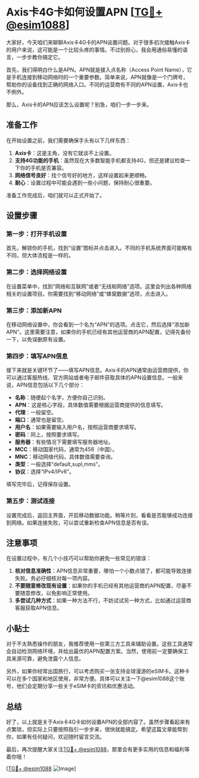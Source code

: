 # Axis卡4G卡如何设置APN [[TG💪+ @esim1088](https://t.me/s/esim1088)]

大家好，今天咱们来聊聊Axis卡4G卡的APN设置问题。对于很多初次接触Axis卡的用户来说，这可能是一个比较头疼的事情。不过别担心，我会用通俗易懂的语言，一步步教你搞定它。

首先，我们得明白什么是APN。APN就是接入点名称（Access Point Name），它是手机连接到移动网络时的一个重要参数。简单来说，APN就像是一个门牌号，帮助你的设备找到正确的网络入口。不同的运营商有不同的APN设置，Axis卡也不例外。

那么，Axis卡的APN应该怎么设置呢？别急，咱们一步一步来。

## 准备工作

在开始设置之前，我们需要确保手头有以下几样东西：

1. **Axis卡**：这是主角，没有它就谈不上设置。
2. **支持4G功能的手机**：虽然现在大多数智能手机都支持4G，但还是建议检查一下你的手机是否兼容。
3. **网络信号良好**：找个信号好的地方，这样设置起来更顺畅。
4. **耐心**：设置过程中可能会遇到一些小问题，保持耐心很重要。

准备工作完成后，咱们就可以正式开始了。

## 设置步骤

### 第一步：打开手机设置

首先，解锁你的手机，找到“设置”图标并点击进入。不同的手机系统界面可能略有不同，但大体流程是一样的。

### 第二步：选择网络设置

在设置菜单中，找到“网络和互联网”或者“无线和网络”选项。这里会列出各种网络相关的设置项目。你需要找到“移动网络”或“蜂窝数据”选项，点击进入。

### 第三步：添加新APN

在移动网络设置中，你会看到一个名为“APN”的选项。点击它，然后选择“添加新APN”。这里需要注意，如果你的手机已经有其他运营商的APN配置，记得先备份一下，以免误删原有设置。

### 第四步：填写APN信息

接下来就是关键环节了——填写APN信息。Axis卡的APN通常由运营商提供，你可以通过客服热线、官方网站或者电子邮件获取具体的APN设置信息。一般来说，APN信息包括以下几个部分：

- **名称**：随便起个名字，方便你自己识别。
- **APN**：这是核心字段，具体数值需要根据运营商提供的信息填写。
- **代理**：一般留空。
- **端口**：通常也是留空。
- **用户名**：如果需要输入用户名，按照运营商要求填写。
- **密码**：同上，按照要求填写。
- **服务器**：有些情况下需要填写服务器地址。
- **MCC**：移动国家代码，通常为456（中国）。
- **MNC**：移动网络代码，具体数值需要查询。
- **类型**：一般选择“default,supl,mms”。
- **协议**：选择“IPv4/IPv6”。

填写完毕后，记得保存设置。

### 第五步：测试连接

设置完成后，返回主界面，开启移动数据功能。稍等片刻，看看是否能够成功连接到网络。如果连接失败，可以尝试重新检查APN信息是否有误。

## 注意事项

在设置过程中，有几个小技巧可以帮助你避免一些常见的错误：

1. **核对信息准确性**：APN信息非常重要，哪怕一个小数点错了，都可能导致连接失败。务必仔细核对每一项内容。
2. **不要随意修改现有设置**：如果你的手机已经有其他运营商的APN配置，尽量不要随意修改，以免影响正常使用。
3. **多尝试几种方式**：如果一种方法不行，不妨试试另一种方式，比如通过运营商客服获取APN信息。

## 小贴士

对于不太熟悉操作的朋友，我推荐使用一些第三方工具来辅助设置。这些工具通常会自动检测网络环境，并给出最优的APN配置方案。当然，使用前一定要确保工具来源可靠，避免泄露个人信息。

另外，如果你经常出国旅行，可以考虑购买一张支持全球漫游的eSIM卡。这种卡可以在多个国家和地区使用，非常方便。具体可以关注一下@esim1088这个账号，他们会定期分享一些关于eSIM卡的资讯和优惠活动。

## 总结

好了，以上就是关于Axis卡4G卡如何设置APN的全部内容了。虽然步骤看起来有点繁琐，但实际上只要按照指引一步步来，很快就能搞定。希望这篇文章能帮到你，如果有任何疑问，欢迎随时留言交流。

最后，再次提醒大家关注[TG💪+ @esim1088](https://t.me/s/esim1088)，那里会有更多实用的信息和福利等着你哦！

[[TG💪+ @esim1088](https://t.me/s/esim1088) ![Image](https://i.postimg.cc/4NQfJmqS/Snipaste-2025-05-13-00-14-12.png)]